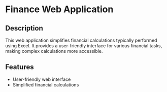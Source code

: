 # Finance Web Application

## Description

This web application simplifies financial calculations typically performed using Excel. It provides a user-friendly interface for various financial tasks, making complex calculations more accessible.

## Features

* User-friendly web interface
* Simplified financial calculations